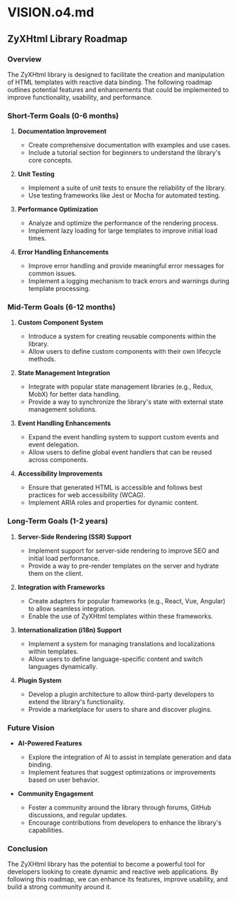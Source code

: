 # VISION.o4.md

## ZyXHtml Library Roadmap

### Overview

The ZyXHtml library is designed to facilitate the creation and manipulation of HTML templates with reactive data binding. The following roadmap outlines potential features and enhancements that could be implemented to improve functionality, usability, and performance.

### Short-Term Goals (0-6 months)

1. **Documentation Improvement**

   - Create comprehensive documentation with examples and use cases.
   - Include a tutorial section for beginners to understand the library's core concepts.

2. **Unit Testing**

   - Implement a suite of unit tests to ensure the reliability of the library.
   - Use testing frameworks like Jest or Mocha for automated testing.

3. **Performance Optimization**

   - Analyze and optimize the performance of the rendering process.
   - Implement lazy loading for large templates to improve initial load times.

4. **Error Handling Enhancements**
   - Improve error handling and provide meaningful error messages for common issues.
   - Implement a logging mechanism to track errors and warnings during template processing.

### Mid-Term Goals (6-12 months)

1. **Custom Component System**

   - Introduce a system for creating reusable components within the library.
   - Allow users to define custom components with their own lifecycle methods.

2. **State Management Integration**

   - Integrate with popular state management libraries (e.g., Redux, MobX) for better data handling.
   - Provide a way to synchronize the library's state with external state management solutions.

3. **Event Handling Enhancements**

   - Expand the event handling system to support custom events and event delegation.
   - Allow users to define global event handlers that can be reused across components.

4. **Accessibility Improvements**
   - Ensure that generated HTML is accessible and follows best practices for web accessibility (WCAG).
   - Implement ARIA roles and properties for dynamic content.

### Long-Term Goals (1-2 years)

1. **Server-Side Rendering (SSR) Support**

   - Implement support for server-side rendering to improve SEO and initial load performance.
   - Provide a way to pre-render templates on the server and hydrate them on the client.

2. **Integration with Frameworks**

   - Create adapters for popular frameworks (e.g., React, Vue, Angular) to allow seamless integration.
   - Enable the use of ZyXHtml templates within these frameworks.

3. **Internationalization (i18n) Support**

   - Implement a system for managing translations and localizations within templates.
   - Allow users to define language-specific content and switch languages dynamically.

4. **Plugin System**
   - Develop a plugin architecture to allow third-party developers to extend the library's functionality.
   - Provide a marketplace for users to share and discover plugins.

### Future Vision

- **AI-Powered Features**

  - Explore the integration of AI to assist in template generation and data binding.
  - Implement features that suggest optimizations or improvements based on user behavior.

- **Community Engagement**
  - Foster a community around the library through forums, GitHub discussions, and regular updates.
  - Encourage contributions from developers to enhance the library's capabilities.

### Conclusion

The ZyXHtml library has the potential to become a powerful tool for developers looking to create dynamic and reactive web applications. By following this roadmap, we can enhance its features, improve usability, and build a strong community around it.
